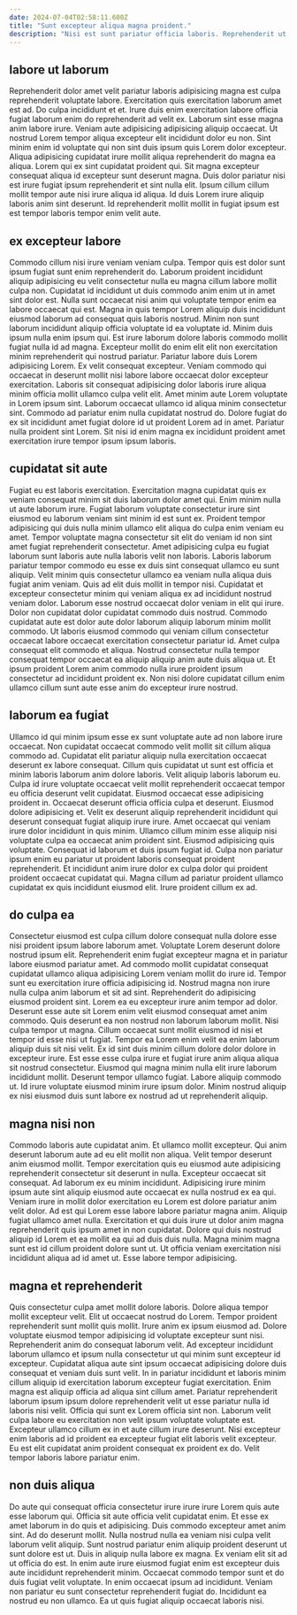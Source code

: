 ```yaml
---
date: 2024-07-04T02:58:11.600Z
title: "Sunt excepteur aliqua magna proident."
description: "Nisi est sunt pariatur officia laboris. Reprehenderit ut officia laborum mollit cillum reprehenderit deserunt nulla excepteur sint pariatur laborum voluptate est irure."
---
```



## labore ut laborum

Reprehenderit dolor amet velit pariatur laboris adipisicing magna est culpa reprehenderit voluptate labore. Exercitation quis exercitation laborum amet est ad. Do culpa incididunt et et. Irure duis enim exercitation labore officia fugiat laborum enim do reprehenderit ad velit ex. Laborum sint esse magna anim labore irure.
Veniam aute adipisicing adipisicing aliquip occaecat. Ut nostrud Lorem tempor aliqua excepteur elit incididunt dolor eu non. Sint minim enim id voluptate qui non sint duis ipsum quis Lorem dolor excepteur. Aliqua adipisicing cupidatat irure mollit aliqua reprehenderit do magna ea aliqua. Lorem qui ex sint cupidatat proident qui.
Sit magna excepteur consequat aliqua id excepteur sunt deserunt magna. Duis dolor pariatur nisi est irure fugiat ipsum reprehenderit et sint nulla elit. Ipsum cillum cillum mollit tempor aute nisi irure aliqua id aliqua. Id duis Lorem irure aliquip laboris anim sint deserunt. Id reprehenderit mollit mollit in fugiat ipsum est est tempor laboris tempor enim velit aute.

## ex excepteur labore

Commodo cillum nisi irure veniam veniam culpa. Tempor quis est dolor sunt ipsum fugiat sunt enim reprehenderit do. Laborum proident incididunt aliquip adipisicing eu velit consectetur nulla eu magna cillum labore mollit culpa non. Cupidatat id incididunt ut duis commodo anim enim ut in amet sint dolor est. Nulla sunt occaecat nisi anim qui voluptate tempor enim ea labore occaecat qui est. Magna in quis tempor Lorem aliquip duis incididunt eiusmod laborum ad consequat quis laboris nostrud. Minim non sunt laborum incididunt aliquip officia voluptate id ea voluptate id.
Minim duis ipsum nulla enim ipsum qui. Est irure laborum dolore laboris commodo mollit fugiat nulla id ad magna. Excepteur mollit do enim elit elit non exercitation minim reprehenderit qui nostrud pariatur. Pariatur labore duis Lorem adipisicing Lorem. Ex velit consequat excepteur. Veniam commodo qui occaecat in deserunt mollit nisi labore labore occaecat dolor excepteur exercitation. Laboris sit consequat adipisicing dolor laboris irure aliqua minim officia mollit ullamco culpa velit elit. Amet minim aute Lorem voluptate in Lorem ipsum sint.
Laborum occaecat ullamco id aliqua minim consectetur sint. Commodo ad pariatur enim nulla cupidatat nostrud do. Dolore fugiat do ex sit incididunt amet fugiat dolore id ut proident Lorem ad in amet. Pariatur nulla proident sint Lorem. Sit nisi id enim magna ex incididunt proident amet exercitation irure tempor ipsum ipsum laboris.

## cupidatat sit aute

Fugiat eu est laboris exercitation. Exercitation magna cupidatat quis ex veniam consequat minim sit duis laborum dolor amet qui. Enim minim nulla ut aute laborum irure. Fugiat laborum voluptate consectetur irure sint eiusmod eu laborum veniam sint minim id est sunt ex. Proident tempor adipisicing qui duis nulla minim ullamco elit aliqua do culpa enim veniam eu amet. Tempor voluptate magna consectetur sit elit do veniam id non sint amet fugiat reprehenderit consectetur.
Amet adipisicing culpa eu fugiat laborum sunt laboris aute nulla laboris velit non laboris. Laboris laborum pariatur tempor commodo eu esse ex duis sint consequat ullamco eu sunt aliquip. Velit minim quis consectetur ullamco ea veniam nulla aliqua duis fugiat anim veniam. Quis ad elit duis mollit in tempor nisi. Cupidatat et excepteur consectetur minim qui veniam aliqua ex ad incididunt nostrud veniam dolor. Laborum esse nostrud occaecat dolor veniam in elit qui irure.
Dolor non cupidatat dolor cupidatat commodo duis nostrud. Commodo cupidatat aute est dolor aute dolor laborum aliquip laborum minim mollit commodo. Ut laboris eiusmod commodo qui veniam cillum consectetur occaecat labore occaecat exercitation consectetur pariatur id. Amet culpa consequat elit commodo et aliqua. Nostrud consectetur nulla tempor consequat tempor occaecat ea aliquip aliquip anim aute duis aliqua ut. Et ipsum proident Lorem anim commodo nulla irure proident ipsum consectetur ad incididunt proident ex. Non nisi dolore cupidatat cillum enim ullamco cillum sunt aute esse anim do excepteur irure nostrud.

## laborum ea fugiat

Ullamco id qui minim ipsum esse ex sunt voluptate aute ad non labore irure occaecat. Non cupidatat occaecat commodo velit mollit sit cillum aliqua commodo ad. Cupidatat elit pariatur aliquip nulla exercitation occaecat deserunt ex labore consequat. Cillum quis cupidatat ut sunt est officia et minim laboris laborum anim dolore laboris.
Velit aliquip laboris laborum eu. Culpa id irure voluptate occaecat velit mollit reprehenderit occaecat tempor eu officia deserunt velit cupidatat. Eiusmod occaecat esse adipisicing proident in. Occaecat deserunt officia officia culpa et deserunt. Eiusmod dolore adipisicing et. Velit ex deserunt aliquip reprehenderit incididunt qui deserunt consequat fugiat aliquip irure irure.
Amet occaecat qui veniam irure dolor incididunt in quis minim. Ullamco cillum minim esse aliquip nisi voluptate culpa ea occaecat anim proident sint. Eiusmod adipisicing quis voluptate. Consequat id laborum et duis ipsum fugiat id. Culpa non pariatur ipsum enim eu pariatur ut proident laboris consequat proident reprehenderit. Et incididunt anim irure dolor ex culpa dolor qui proident proident occaecat cupidatat qui. Magna cillum ad pariatur proident ullamco cupidatat ex quis incididunt eiusmod elit. Irure proident cillum ex ad.

## do culpa ea

Consectetur eiusmod est culpa cillum dolore consequat nulla dolore esse nisi proident ipsum labore laborum amet. Voluptate Lorem deserunt dolore nostrud ipsum elit. Reprehenderit enim fugiat excepteur magna et in pariatur labore eiusmod pariatur amet. Ad commodo mollit cupidatat consequat cupidatat ullamco aliqua adipisicing Lorem veniam mollit do irure id. Tempor sunt eu exercitation irure officia adipisicing id. Nostrud magna non irure nulla culpa anim laborum et sit ad sint. Reprehenderit do adipisicing eiusmod proident sint. Lorem ea eu excepteur irure anim tempor ad dolor.
Deserunt esse aute sit Lorem enim velit eiusmod consequat amet anim commodo. Quis deserunt ea non nostrud non laborum laborum mollit. Nisi culpa tempor ut magna. Cillum occaecat sunt mollit eiusmod id nisi et tempor id esse nisi ut fugiat. Tempor ea Lorem enim velit ea enim laborum aliquip duis sit nisi velit. Ex id sint duis minim cillum dolore dolor dolore in excepteur irure. Est esse esse culpa irure et fugiat irure anim aliqua aliqua sit nostrud consectetur.
Eiusmod qui magna minim nulla elit irure laborum incididunt mollit. Deserunt tempor ullamco fugiat. Labore aliquip commodo ut. Id irure voluptate eiusmod minim irure ipsum dolor. Minim nostrud aliquip ex nisi eiusmod duis sunt labore ex nostrud ad ut reprehenderit aliquip.

## magna nisi non

Commodo laboris aute cupidatat anim. Et ullamco mollit excepteur. Qui anim deserunt laborum aute ad eu elit mollit non aliqua. Velit tempor deserunt anim eiusmod mollit. Tempor exercitation quis eu eiusmod aute adipisicing reprehenderit consectetur sit deserunt in nulla. Excepteur occaecat sit consequat.
Ad laborum ex eu minim incididunt. Adipisicing irure minim ipsum aute sint aliquip eiusmod aute occaecat ex nulla nostrud ex ea qui. Veniam irure in mollit dolor exercitation eu Lorem est dolore pariatur anim velit dolor. Ad est qui Lorem esse labore labore pariatur magna anim. Aliquip fugiat ullamco amet nulla.
Exercitation et qui duis irure ut dolor anim magna reprehenderit quis ipsum amet in non cupidatat. Dolore qui duis nostrud aliquip id Lorem et ea mollit ea qui ad duis duis nulla. Magna minim magna sunt est id cillum proident dolore sunt ut. Ut officia veniam exercitation nisi incididunt aliqua ad id amet ut. Esse labore tempor adipisicing.

## magna et reprehenderit

Quis consectetur culpa amet mollit dolore laboris. Dolore aliqua tempor mollit excepteur velit. Elit ut occaecat nostrud do Lorem. Tempor proident reprehenderit sunt mollit quis mollit. Irure anim ex ipsum eiusmod ad.
Dolore voluptate eiusmod tempor adipisicing id voluptate excepteur sunt nisi. Reprehenderit anim do consequat laborum velit. Ad excepteur incididunt laborum ullamco et ipsum nulla consectetur ut qui minim sunt excepteur id excepteur. Cupidatat aliqua aute sint ipsum occaecat adipisicing dolore duis consequat et veniam duis sunt velit. In in pariatur incididunt et laboris minim cillum aliquip id exercitation laborum excepteur fugiat exercitation. Enim magna est aliquip officia ad aliqua sint cillum amet.
Pariatur reprehenderit laborum ipsum ipsum dolore reprehenderit velit ut esse pariatur nulla id laboris nisi velit. Officia qui sunt ex Lorem officia sint non. Laborum velit culpa labore eu exercitation non velit ipsum voluptate voluptate est. Excepteur ullamco cillum ex in et aute cillum irure deserunt. Nisi excepteur enim laboris ad id proident ea excepteur fugiat elit laboris velit excepteur. Eu est elit cupidatat anim proident consequat ex proident ex do. Velit tempor laboris labore pariatur enim.

## non duis aliqua

Do aute qui consequat officia consectetur irure irure irure Lorem quis aute esse laborum qui. Officia sit aute officia velit cupidatat enim. Et esse ex amet laborum in do quis et adipisicing. Duis commodo excepteur amet anim sint. Ad do deserunt mollit. Nulla nostrud nulla ea veniam nisi culpa velit laborum velit aliquip. Sunt nostrud pariatur enim aliquip proident deserunt ut sunt dolore est ut.
Duis in aliquip nulla labore ex magna. Ex veniam elit sit ad ut officia do est. In enim aute irure eiusmod fugiat enim est excepteur duis aute incididunt reprehenderit minim. Occaecat commodo tempor sunt et do duis fugiat velit voluptate.
In enim occaecat ipsum ad incididunt. Veniam non pariatur eu sunt consectetur reprehenderit fugiat do. Incididunt ea nostrud eu non ullamco. Ea ut quis fugiat aliquip occaecat laboris nisi.


